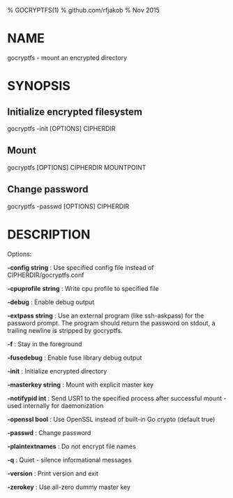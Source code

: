 % GOCRYPTFS(1)
% github.com/rfjakob
% Nov 2015

NAME
====

gocryptfs - mount an encrypted directory

SYNOPSIS
========

Initialize encrypted filesystem
-------------------------------

gocryptfs -init [OPTIONS] CIPHERDIR

Mount
-----

gocryptfs [OPTIONS] CIPHERDIR MOUNTPOINT

Change password
---------------

gocryptfs -passwd [OPTIONS] CIPHERDIR

DESCRIPTION
===========

Options:

**-config string**
:	Use specified config file instead of CIPHERDIR/gocryptfs.conf

**-cpuprofile string**
:	Write cpu profile to specified file

**-debug**
:	Enable debug output

**-extpass string**
:	Use an external program (like ssh-askpass) for the password prompt.
The program should return the password on stdout, a trailing newline is
stripped by gocryptfs.

**-f**
:	Stay in the foreground

**-fusedebug**
:	Enable fuse library debug output

**-init**
:	Initialize encrypted directory

**-masterkey string**
:	Mount with explicit master key

**-notifypid int**
:	Send USR1 to the specified process after successful mount - used internally for daemonization

**-openssl bool**
:	Use OpenSSL instead of built-in Go crypto (default true)

**-passwd**
:	Change password

**-plaintextnames**
:	Do not encrypt file names

**-q**
:	Quiet - silence informational messages

**-version**
:	Print version and exit

**-zerokey**
:	Use all-zero dummy master key

